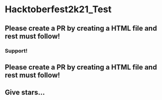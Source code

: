 # Hacktoberfest2k21_Test


## Please create a PR by creating a HTML file and rest must follow!

### Support!

## Please create a **PR** by creating a HTML file and rest must follow!
## Give stars...
